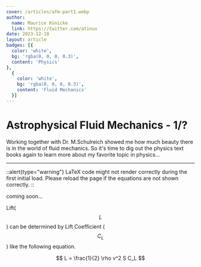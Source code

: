 ```yaml
---
cover: /articles/afm-part1.webp
author:
  name: Maurice Künicke
  link: https://twitter.com/atinux
date: 2023-12-18
layout: article
badges: [{
  color: 'white',
  bg: 'rgba(0, 0, 0, 0.3)',
  content: 'Physics'
},
  {
    color: 'white',
    bg: 'rgba(0, 0, 0, 0.3)',
    content: 'Fluid Mechanics'
  }]
---
```


# Astrophysical Fluid Mechanics - 1/?

Working together with Dr. M.Schulreich showed me how much beauty there is in the world of fluid mechanics.
So it's time to dig out the physics text books again to learn more about my favorite topic in physics...

-----------------

::alert{type="warning"}
LaTeX code might not render correctly during the first initial load. Please reload the page if the equations are not shown correctly.
::

coming soon...

Lift($$L$$) can be determined by Lift Coefficient ($$C_L$$) like the following
equation.

$$
L = \frac{1}{2} \rho v^2 S C_L
$$